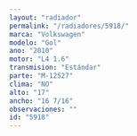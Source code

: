 ```yaml
---
layout: "radiador"
permalink: "/radiadores/5918/"
marca: "Volkswagen"
modelo: "Gol"
ano: "2010"
motor: "L4 1.6"
transmision: "Estándar"
parte: "M-12527"
clima: "NO"
alto: "17"
ancho: "16 7/16"
observaciones: ""
id: "5918"
---
```


